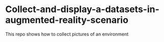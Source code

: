 # Collect-and-display-a-datasets-in-augmented-reality-scenario
This repo shows how to collect pictures of an environment

